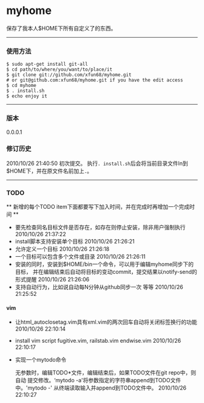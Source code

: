 # myhome

保存了我本人$HOME下所有自定义了的东西。

-------------------------------------------------------------------------

### 使用方法

    $ sudo apt-get install git-all
    $ cd path/to/where/you/want/to/place/it
    $ git clone git://github.com/xfun68/myhome.git 
    # or git@github.com:xfun68/myhome.git if you have the edit access
    $ cd myhome
    $ . install.sh
    $ echo enjoy it

-------------------------------------------------------------------------

### 版本

0.0.0.1

### 修订历史

2010/10/26 21:40:50
    初次提交。
    执行`. install.sh`后会将当前目录文件ln到$HOME下，并在原文件名前加上`.`。

-------------------------------------------------------------------------

### TODO

** 新增的每个TODO item下面都要写下加入时间，并在完成时再增加一个完成时间 **

  * 要先检查同名目标文件是否存在，如存在则停止安装，除非用户强制执行
    2010/10/26 21:37:22
  * install脚本支持安装单个目标
    2010/10/26 21:26:21
  * 允许定义一个目标
    2010/10/26 21:26:18
  * 一个目标可以包含多个文件或目录
    2010/10/26 21:26:11
  * 安装的同时，安装到$HOME/bin一个命令，可以用于编辑myhome同步下的目标，
    并在编辑结束后自动将目标的变动commit，提交结果以notify-send的形式提醒
    2010/10/26 21:26:06
  * 支持自动行为，比如说自动每N分钟从github同步一次 等等
    2010/10/26 21:25:52

#### vim
  * 让html_autoclosetag.vim具有xml.vim的两次回车自动将关闭标签换行的功能
    2010/10/26 22:10:14
  * install vim script fugitive.vim, railstab.vim endwise.vim
    2010/10/26 22:10:17

  * 实现一个mytodo命令

    无参数时，编辑TODO*文件，编辑结束后，如果TODO文件在git repo中，则自动
    提交修改。‘mytodo -a'将参数指定的字符串append到TODO文件中。'mytodo -'
    从终端读取输入并append到TODO文件中。
    2010/10/26 22:10:27
